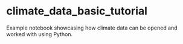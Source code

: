 # climate_data_basic_tutorial
Example notebook showcasing how climate data can be opened and worked with using Python. 
